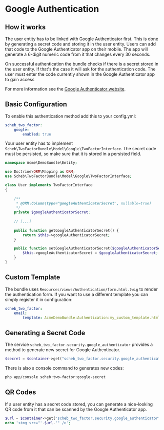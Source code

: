 Google Authentication
====================

## How it works ##

The user entity has to be linked with Google Authenticator first. This is done by generating a secret code and storing it in the user entity. Users can add that code to the Google Authenticator app on their mobile. The app will generate a 6-digit numeric code from it that changes every 30 seconds.

On successful authentication the bundle checks if there is a secret stored in the user entity. If that's the case it will ask for the authentication code. The user must enter the code currently shown in the Google Authenticator app to gain access.

For more information see the [Google Authenticator website](http://code.google.com/p/google-authenticator/).


## Basic Configuration ##

To enable this authentication method add this to your config.yml:

```yaml
scheb_two_factor:
    google:
        enabled: true
```

Your user entity has to implement `Scheb\TwoFactorBundle\Model\Google\TwoFactorInterface`. The secret code must be persisted, so make sure that it is stored in a persisted field.

```php
namespace Acme\DemoBundle\Entity;

use Doctrine\ORM\Mapping as ORM;
use Scheb\TwoFactorBundle\Model\Google\TwoFactorInterface;

class User implements TwoFactorInterface
{
    
    /**
     * @ORM\Column(type="googleAuthenticatorSecret", nullable=true)
     */
    private $googleAuthenticatorSecret;
    
    // [...]
    
    public function getGoogleAuthenticatorSecret() {
        return $this->googleAuthenticatorSecret;
    }

    public function setGoogleAuthenticatorSecret($googleAuthenticatorSecret) {
        $this->googleAuthenticatorSecret = $googleAuthenticatorSecret;
    }
}
```


## Custom Template ##

The bundle uses `Resources/views/Authentication/form.html.twig` to render the authentication form. If you want to use a different template you can simply register it in configuration: 

```yaml
scheb_two_factor:
    email:
        template: AcmeDemoBundle:Authentication:my_custom_template.html.twig
```


## Generating a Secret Code ##

The service `scheb_two_factor.security.google_authenticator` provides a method to generate new secret for Google Authenticator.

```php
$secret = $container->get("scheb_two_factor.security.google_authenticator")->generateSecret();
```

There is also a console command to generates new codes:

```bash
php app/console scheb:two-factor:google-secret
```


## QR Codes ##

If a user entity has a secret code stored, you can generate a nice-looking QR code from it that can be scanned by the Google Authenticator app.

```php
$url = $container->get("scheb_two_factor.security.google_authenticator")->getUrl($user);
echo '<img src="'.$url.'" />';
```

